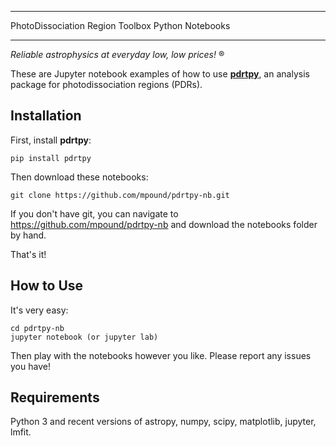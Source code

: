 *************************************************
PhotoDissociation Region Toolbox Python Notebooks
*************************************************

*Reliable astrophysics at everyday low, low prices!* &reg;

These are Jupyter notebook examples of how to use [**pdrtpy**](https://pdrtpy.readthedocs.io), an
analysis package for photodissociation regions (PDRs).

Installation
------------

First, install **pdrtpy**:

    pip install pdrtpy

Then download these notebooks:

    git clone https://github.com/mpound/pdrtpy-nb.git

If you don't have git, you can navigate to  https://github.com/mpound/pdrtpy-nb and download the notebooks folder by hand.

That's it!

How to Use
----------

It's very easy:

    cd pdrtpy-nb
    jupyter notebook (or jupyter lab)

Then play with the notebooks however you like.  Please report any issues you have!

Requirements
------------
Python 3 and recent versions of astropy, numpy, scipy, matplotlib, jupyter, lmfit.

